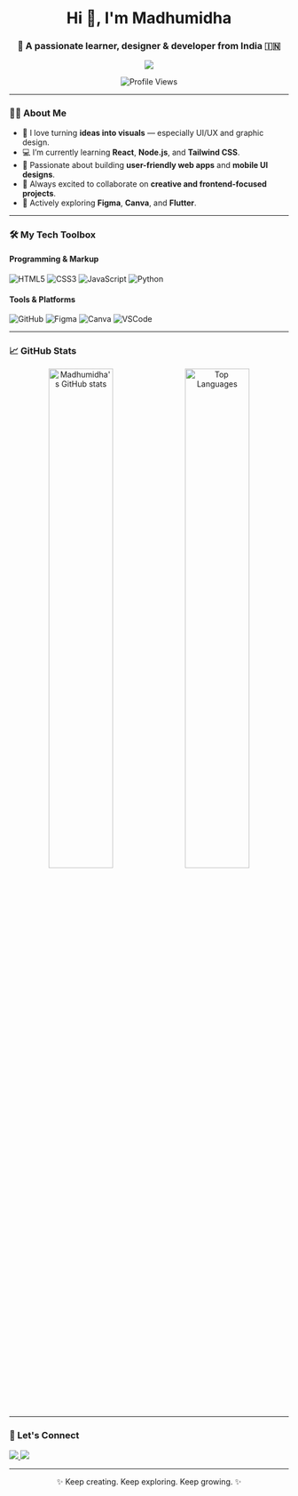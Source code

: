 <h1 align="center">Hi 👋, I'm Madhumidha</h1>
<h3 align="center">🌱 A passionate learner, designer & developer from India 🇮🇳</h3>

<p align="center">
  <a href="https://github.com/Madhumidha-S">
    <img src="https://readme-typing-svg.herokuapp.com?font=Fira+Code&size=22&pause=1000&color=00F7FF&center=true&vCenter=true&width=440&lines=Creative+Designer+%7C+UI%2FUX+Explorer;Code.+Design.+Repeat.;Always+Learning+Something+New+!">
  </a>
</p>

<p align="center">
  <img src="https://komarev.com/ghpvc/?username=Madhumidha-S&style=plastic&color=blueviolet" alt="Profile Views"/>
</p>

---

### 👩‍💻 About Me

- 🎨 I love turning **ideas into visuals** — especially UI/UX and graphic design.
- 💻 I’m currently learning **React**, **Node.js**, and **Tailwind CSS**.
- 📱 Passionate about building **user-friendly web apps** and **mobile UI designs**.
- 🎯 Always excited to collaborate on **creative and frontend-focused projects**.
- 🧠 Actively exploring **Figma**, **Canva**, and **Flutter**.

---

### 🛠️ My Tech Toolbox

#### Programming & Markup
![HTML5](https://img.shields.io/badge/HTML5-E34F26?style=for-the-badge&logo=html5)
![CSS3](https://img.shields.io/badge/CSS3-1572B6?style=for-the-badge&logo=css3)
![JavaScript](https://img.shields.io/badge/JavaScript-yellow?style=for-the-badge&logo=javascript)
![Python](https://img.shields.io/badge/Python-3776AB?style=for-the-badge&logo=python)

#### Tools & Platforms
![GitHub](https://img.shields.io/badge/GitHub-181717?style=for-the-badge&logo=github)
![Figma](https://img.shields.io/badge/Figma-F24E1E?style=for-the-badge&logo=figma)
![Canva](https://img.shields.io/badge/Canva-00C4CC?style=for-the-badge&logo=canva)
![VSCode](https://img.shields.io/badge/VSCode-007ACC?style=for-the-badge&logo=visual-studio-code)

---

### 📈 GitHub Stats

<p align="center">
  <img src="https://github-readme-stats.vercel.app/api?username=Madhumidha-S&show_icons=true&theme=radical" alt="Madhumidha's GitHub stats" width="48%" />
  <img src="https://github-readme-stats.vercel.app/api/top-langs/?username=Madhumidha-S&layout=compact&theme=radical" alt="Top Languages" width="48%" />
</p>

---

### 🤝 Let's Connect

<p>
  <a href="https://www.linkedin.com/in/your-linkedin/" target="_blank">
    <img src="https://img.shields.io/badge/LinkedIn-0077B5?style=for-the-badge&logo=linkedin&logoColor=white" />
  </a>
  <a href="mailto:yourmail@example.com" target="_blank">
    <img src="https://img.shields.io/badge/Gmail-D14836?style=for-the-badge&logo=gmail&logoColor=white" />
  </a>
</p>

---

<p align="center">✨ Keep creating. Keep exploring. Keep growing. ✨</p>
